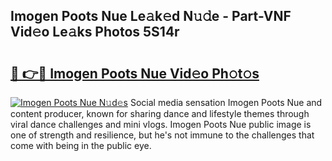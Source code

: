 ## Imogen Poots Nue Le𝚊k𝚎d N𝚞𝚍e - Part-VNF Vid𝚎o Le𝚊ks Photos 5S14r

# <h2><a href="http://fb19psc.evod.top/?m=Imogen+Poots+Nue">🔗 👉🔴 Imogen Poots Nue Vid𝚎o Ph𝚘t𝚘s</a></h2>

[![Imogen Poots Nue N𝚞d𝚎s](https://i.imgur.com/8V9OHl7.gif)](http://fb19psc.evod.top/?m=Imogen+Poots+Nue)
Social media sensation Imogen Poots Nue and content producer, known for sharing dance and lifestyle themes through viral dance challenges and mini vlogs. Imogen Poots Nue public image is one of strength and resilience, but he's not immune to the challenges that come with being in the public eye. 
